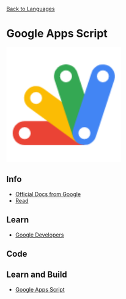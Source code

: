 <a href=".">Back to Languages</a>

# Google Apps Script

<img src="logos/GoogleAppsScript.png" width="300"/>

## Info
- [Official Docs from Google](https://developers.google.com/apps-script/reference)
- [Read](https://en.wikipedia.org/wiki/Google_Apps_Script)

## Learn
- [Google Developers](https://developers.google.com/apps-script/overview)

## Code


## Learn and Build
- [Google Apps Script](https://script.google.com)